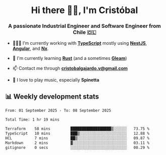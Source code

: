 <h1 align="center">Hi there ✌🏻, I'm Cristóbal</h1>
<h3 align="center">A passionate Industrial Engineer and Software Engineer from Chile 🇨🇱</h3>

- 🧑🏻‍💻 I’m currently working with **[TypeScript](https://www.typescriptlang.org)** mostly using **[NestJS](https://nestjs.com)**, **[Angular](https://angular.io)**, and **[Nx](https://nx.dev)**.

- 🌱 I'm currently learning **[Rust](https://www.rust-lang.org)** (and a sometimes **[Gleam](https://gleam.run/)**)

- 📫 Contact me through **cristobalgajardo.v@gmail.com**

- 🎸 I love to play music, especially **Spinetta**

## 📊 Weekly development stats

<!--START_SECTION:waka-->

```txt
From: 01 September 2025 - To: 08 September 2025

Total Time: 1 hr 19 mins

Terraform    58 mins         ██████████████████▒░░░░░░   73.75 %
TypeScript   10 mins         ███▒░░░░░░░░░░░░░░░░░░░░░   12.88 %
HCL          7 mins          ██▒░░░░░░░░░░░░░░░░░░░░░░   09.87 %
Markdown     2 mins          ▓░░░░░░░░░░░░░░░░░░░░░░░░   03.11 %
gitignore    0 secs          ░░░░░░░░░░░░░░░░░░░░░░░░░   00.29 %
```

<!--END_SECTION:waka-->
